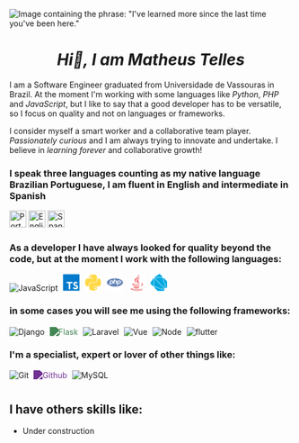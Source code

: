 ![Image containing the phrase: "I've learned more since the last time you've been here."](https://ik.imagekit.io/mwtelles/github_cover_telles_w5uWwtylr.png)

# <center>***Hi👋, I am Matheus Telles***</center>
I am a Software Engineer graduated from Universidade de Vassouras in Brazil. At the moment I'm working with some languages like *Python*, *PHP* and *JavaScript*, but I like to say that a good developer has to be versatile, so I focus on quality and not on languages or frameworks.


I consider myself a smart worker and a collaborative team player. *Passionately curious* and I am always trying to innovate and undertake. I believe in *learning forever* and collaborative growth!

### I speak three languages counting as my native language Brazilian Portuguese, I am fluent in English and intermediate in Spanish 
<img src="https://img.icons8.com/color/48/000000/brazil-circular.png" height="30" width="30" title="Português"/>
<img src="https://img.icons8.com/color/48/000000/usa-circular.png" height="30" width="30" title="English"/>
<img src="https://img.icons8.com/color/48/000000/spain-circular.png" height="30" width="30" title="Spanish"/>

### As a developer I have always looked for quality beyond the code, but at the moment I work with the following languages:
<img alt="JavaScript" height="30" width="30" src="https://cdn.jsdelivr.net/gh/devicons/devicon/icons/javascript/javascript-original.svg" title="JavaScript" />
<img class="language-icon"alt="TypeScript" height="30" width="30" src="https://raw.githubusercontent.com/devicons/devicon/master/icons/typescript/typescript-plain.svg" title="TypeScript" />
<img class="language-icon" alt="Python" height="30" width="30" src="https://raw.githubusercontent.com/devicons/devicon/master/icons/python/python-plain.svg" title="Python" />
<img class="language-icon" alt="PHP" height="30" width="30" src="https://raw.githubusercontent.com/devicons/devicon/master/icons/php/php-plain.svg" title="PHP" />
<img class="language-icon" alt="Java" height="30" width="30" src="https://raw.githubusercontent.com/devicons/devicon/master/icons/java/java-plain.svg" title="Java" />
<img class="language-icon" alt="Dart" height="30" width="30" src="https://raw.githubusercontent.com/devicons/devicon/master/icons/dart/dart-plain.svg" title="Dart" />

### in some cases you will see me using the following frameworks:
<img class="framework-icon" alt="Django" height="60" width="60" src="https://cdn.jsdelivr.net/gh/devicons/devicon/icons/django/django-original.svg" title="Django" />
<img class="framework-icon" id="fill-green" alt="Flask" height="60" width="60" src="https://cdn.jsdelivr.net/gh/devicons/devicon/icons/flask/flask-original-wordmark.svg" title="Flask" />
<img class="framework-icon" alt="Laravel" height="40" width="40" src="https://cdn.jsdelivr.net/gh/devicons/devicon/icons/laravel/laravel-plain-wordmark.svg" title="Laravel" />
<img class="framework-icon" alt="Vue" height="40" width="40" src="https://cdn.jsdelivr.net/gh/devicons/devicon/icons/vuejs/vuejs-original.svg" title="Vue" />
<img class="framework-icon" alt="Node" height="60" width="60" src="https://cdn.jsdelivr.net/gh/devicons/devicon/icons/nodejs/nodejs-plain-wordmark.svg" title="Node" />
<img class="framework-icon" alt="flutter" height="30" width="30" src="https://cdn.jsdelivr.net/gh/devicons/devicon/icons/flutter/flutter-plain.svg" title="flutter" />

### I'm a specialist, expert or lover of other things like:
<img class="other-icons" alt="Git" height="40" width="40" src="https://cdn.jsdelivr.net/gh/devicons/devicon/icons/git/git-original.svg" title="Git" />
<img class="other-icons" id="fill-purple" alt="Github" height="40" width="40" src="https://cdn.jsdelivr.net/gh/devicons/devicon/icons/github/github-original-wordmark.svg" title="Github" />
<img class="other-icons" alt="MySQL" height="60" width="60" src="https://cdn.jsdelivr.net/gh/devicons/devicon/icons/mysql/mysql-original-wordmark.svg" title="MySQL" />

#
## I have others skills like:
* Under construction
 



<style type="text/css">
.language-icon {
    margin-left: 5px;
}
.framework-icon {
    vertical-align: middle;
    margin-right: 5px;
}
.other-icons {
    vertical-align: middle;
    margin-right: 5px;
}
#fill-green {
    filter: brightness(0) saturate(100%) invert(44%) sepia(25%) saturate(744%) hue-rotate(83deg) brightness(98%) contrast(94%);
}
#fill-purple {
    filter: brightness(0) saturate(100%) invert(25%) sepia(11%) saturate(6439%) hue-rotate(248deg) brightness(98%) contrast(100%);
}
</style>